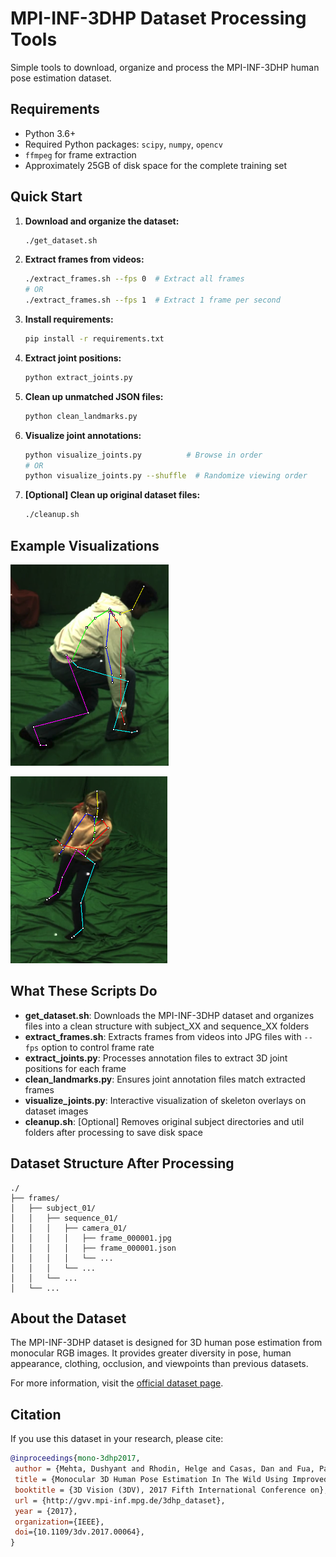 # MPI-INF-3DHP Dataset Processing Tools

Simple tools to download, organize and process the MPI-INF-3DHP human pose estimation dataset.

## Requirements

- Python 3.6+
- Required Python packages: `scipy`, `numpy`, `opencv`
- `ffmpeg` for frame extraction
- Approximately 25GB of disk space for the complete training set

## Quick Start

1. **Download and organize the dataset:**
   ```bash
   ./get_dataset.sh
   ```

2. **Extract frames from videos:**
   ```bash
   ./extract_frames.sh --fps 0  # Extract all frames
   # OR
   ./extract_frames.sh --fps 1  # Extract 1 frame per second
   ```

3. **Install requirements:**
   ```bash
   pip install -r requirements.txt
   ```

4. **Extract joint positions:**
   ```bash
   python extract_joints.py
   ```

5. **Clean up unmatched JSON files:**
   ```bash
   python clean_landmarks.py
   ```

6. **Visualize joint annotations:**
   ```bash
   python visualize_joints.py          # Browse in order
   # OR
   python visualize_joints.py --shuffle  # Randomize viewing order
   ```

7. **[Optional] Clean up original dataset files:**
   ```bash
   ./cleanup.sh
   ```

## Example Visualizations

![Example visualization 1](assets/crop_01.png)

![Example visualization 2](assets/crop_02.png)

## What These Scripts Do

- **get_dataset.sh**: Downloads the MPI-INF-3DHP dataset and organizes files into a clean structure with subject_XX and sequence_XX folders
- **extract_frames.sh**: Extracts frames from videos into JPG files with `--fps` option to control frame rate
- **extract_joints.py**: Processes annotation files to extract 3D joint positions for each frame
- **clean_landmarks.py**: Ensures joint annotation files match extracted frames
- **visualize_joints.py**: Interactive visualization of skeleton overlays on dataset images
- **cleanup.sh**: [Optional] Removes original subject directories and util folders after processing to save disk space

## Dataset Structure After Processing

```
./
├── frames/
│   ├── subject_01/
│   │   ├── sequence_01/
│   │   │   ├── camera_01/
│   │   │   │   ├── frame_000001.jpg
│   │   │   │   ├── frame_000001.json
│   │   │   │   └── ...
│   │   │   └── ...
│   │   └── ...
│   └── ...
```

## About the Dataset

The MPI-INF-3DHP dataset is designed for 3D human pose estimation from monocular RGB images. It provides greater diversity in pose, human appearance, clothing, occlusion, and viewpoints than previous datasets.

For more information, visit the [official dataset page](https://vcai.mpi-inf.mpg.de/3dhp-dataset/).

## Citation

If you use this dataset in your research, please cite:

```bibtex
@inproceedings{mono-3dhp2017,
 author = {Mehta, Dushyant and Rhodin, Helge and Casas, Dan and Fua, Pascal and Sotnychenko, Oleksandr and Xu, Weipeng and Theobalt, Christian},
 title = {Monocular 3D Human Pose Estimation In The Wild Using Improved CNN Supervision},
 booktitle = {3D Vision (3DV), 2017 Fifth International Conference on},
 url = {http://gvv.mpi-inf.mpg.de/3dhp_dataset},
 year = {2017},
 organization={IEEE},
 doi={10.1109/3dv.2017.00064},
}
```
